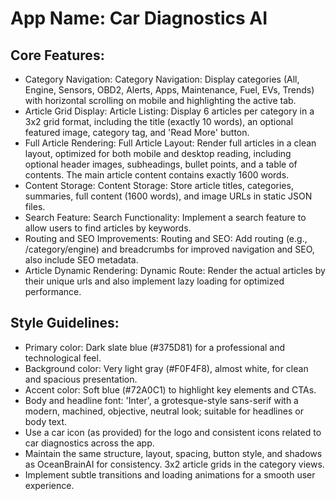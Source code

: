 # **App Name**: Car Diagnostics AI

## Core Features:

- Category Navigation: Category Navigation: Display categories (All, Engine, Sensors, OBD2, Alerts, Apps, Maintenance, Fuel, EVs, Trends) with horizontal scrolling on mobile and highlighting the active tab.
- Article Grid Display: Article Listing: Display 6 articles per category in a 3x2 grid format, including the title (exactly 10 words), an optional featured image, category tag, and 'Read More' button.
- Full Article Rendering: Full Article Layout: Render full articles in a clean layout, optimized for both mobile and desktop reading, including optional header images, subheadings, bullet points, and a table of contents. The main article content contains exactly 1600 words.
- Content Storage: Content Storage: Store article titles, categories, summaries, full content (1600 words), and image URLs in static JSON files.
- Search Feature: Search Functionality: Implement a search feature to allow users to find articles by keywords.
- Routing and SEO Improvements: Routing and SEO: Add routing (e.g., /category/engine) and breadcrumbs for improved navigation and SEO, also include SEO metadata.
- Article Dynamic Rendering: Dynamic Route: Render the actual articles by their unique urls and also implement lazy loading for optimized performance.

## Style Guidelines:

- Primary color: Dark slate blue (#375D81) for a professional and technological feel.
- Background color: Very light gray (#F0F4F8), almost white, for clean and spacious presentation.
- Accent color: Soft blue (#72A0C1) to highlight key elements and CTAs.
- Body and headline font: 'Inter', a grotesque-style sans-serif with a modern, machined, objective, neutral look; suitable for headlines or body text.
- Use a car icon (as provided) for the logo and consistent icons related to car diagnostics across the app.
- Maintain the same structure, layout, spacing, button style, and shadows as OceanBrainAI for consistency.  3x2 article grids in the category views.
- Implement subtle transitions and loading animations for a smooth user experience.